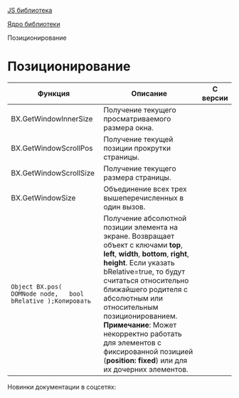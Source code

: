 [JS библиотека](/api_help/js_lib/index.php)

[Ядро библиотеки](/api_help/js_lib/kernel/index.php)

Позиционирование

Позиционирование
================

| Функция | Описание | С версии |
| --- | --- | --- |
| BX.GetWindowInnerSize | Получение текущего просматриваемого размера окна. |  |
| BX.GetWindowScrollPos | Получение текущей позиции прокрутки страницы. |  |
| BX.GetWindowScrollSize | Получение текущего размера страницы. |  |
| BX.GetWindowSize | Объединение всех трех вышеперечисленных в один вызов. |  |
| ``` Object BX.pos( 	DOMNode node, 	bool bRelative );Копировать ``` | Получение абсолютной позиции элемента на экране.  Возвращает объект с ключами **top**, **left**, **width**, **bottom**, **right**, **height**.  Если указать bRelative=true, то будут считаться относительно ближайшего родителя с абсолютным или относительным позиционированием.  **Примечание**: Может некорректно работать для элементов с фиксированной позицией (**position: fixed**) или для их дочерних элементов. |  |

Новинки документации в соцсетях: